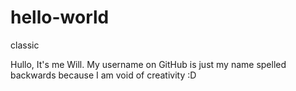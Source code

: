 # hello-world
classic
 
 Hullo, It's me Will. My username on GitHub is just my name spelled backwards because I am void of creativity :D
